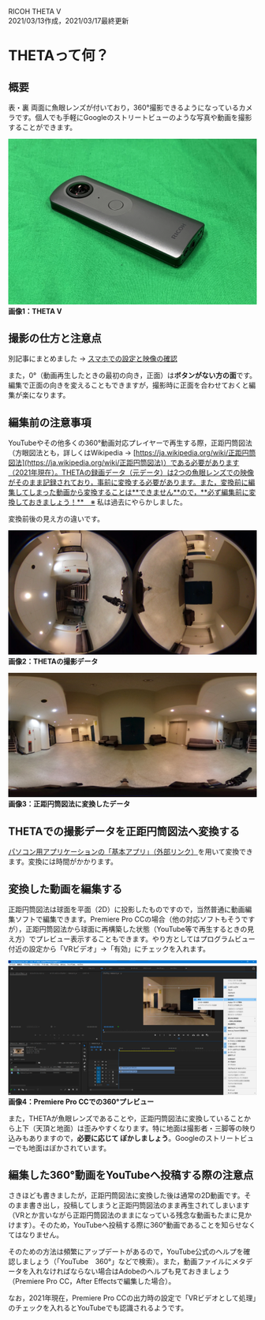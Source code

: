 RICOH THETA V  
2021/03/13作成，2021/03/17最終更新

# THETAって何？

## 概要

表・裏 両面に魚眼レンズが付いており，360°撮影できるようになっているカメラです。個人でも手軽にGoogleのストリートビューのような写真や動画を撮影することができます。

[![](./image/Theta1.webp "THETA V")](./image/Theta1.webp)  
**画像1：THETA V**


## 撮影の仕方と注意点

別記事にまとめました → [スマホでの設定と映像の確認](./SettingUpAndCheckingImageWithYourSmartphone.md)

また，0°（動画再生したときの最初の向き，正面）は**ボタンがない方の面**です。編集で正面の向きを変えることもできますが，撮影時に正面を合わせておくと編集が楽になります。


## 編集前の注意事項

YouTubeやその他多くの360°動画対応プレイヤーで再生する際，正距円筒図法（方眼図法とも，詳しくはWikipedia → [https://ja.wikipedia.org/wiki/正距円筒図法](https://ja.wikipedia.org/wiki/正距円筒図法)）である必要があります（2021年現在）。THETAの録画データ（元データ）は2つの魚眼レンズでの映像がそのまま記録されており，事前に変換する必要があります。また，変換前に編集してしまった動画から変換することは**できません**ので，**必ず編集前に変換しておきましょう！**　※ 私は過去にやらかしました。

変換前後の見え方の違いです。

[![](./image/Theta2.webp "THETAの撮影データ")](./image/Theta2.webp)  
**画像2：THETAの撮影データ**

[![](./image/Theta3.webp "THETAの撮影データ")](./image/Theta3.webp)  
**画像3：正距円筒図法に変換したデータ**


## THETAでの撮影データを正距円筒図法へ変換する

[パソコン用アプリケーションの「基本アプリ」（外部リンク）](https://support.theta360.com/ja/download/)を用いて変換できます。変換には時間がかかります。


## 変換した動画を編集する

正距円筒図法は球面を平面（2D）に投影したものですので，当然普通に動画編集ソフトで編集できます。Premiere Pro CCの場合（他の対応ソフトもそうですが），正距円筒図法から球面に再構築した状態（YouTube等で再生するときの見え方）でプレビュー表示することもできます。やり方としてはプログラムビュー付近の設定から「VRビデオ」→「有効」にチェックを入れます。

[![](./image/Theta4.webp "Premiere Pro CCでの360°プレビュー")](./image/Theta4.webp)  
**画像4：Premiere Pro CCでの360°プレビュー**

また，THETAが魚眼レンズであることや，正距円筒図法に変換していることから上下（天頂と地面）は歪みやすくなります。特に地面は撮影者・三脚等の映り込みもありますので，**必要に応じて ぼかしましょう**。Googleのストリートビューでも地面はぼかされています。


## 編集した360°動画をYouTubeへ投稿する際の注意点

さきほども書きましたが，正距円筒図法に変換した後は通常の2D動画です。そのまま書き出し，投稿してしまうと正距円筒図法のまま再生されてしまいます（VRとか言いながら正距円筒図法のままになっている残念な動画もたまに見かけます）。そのため，YouTubeへ投稿する際に360°動画であることを知らせなくてはなりません。

そのための方法は頻繁にアップデートがあるので，YouTube公式のヘルプを確認しましょう（「YouTube　360°」などで検索）。また，動画ファイルにメタデータを入れなければならない場合はAdobeのヘルプも見ておきましょう（Premiere Pro CC，After Effectsで編集した場合）。

なお，2021年現在，Premiere Pro CCの出力時の設定で「VRビデオとして処理」のチェックを入れるとYouTubeでも認識されるようです。
